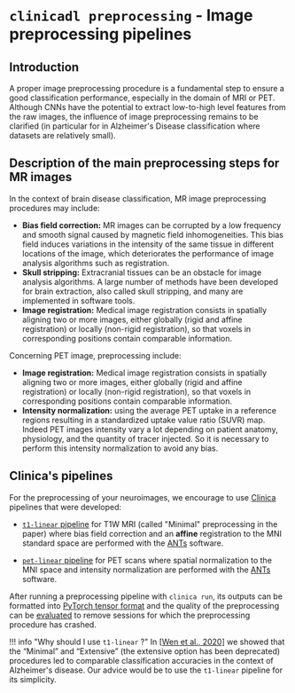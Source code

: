 # `clinicadl preprocessing` - Image preprocessing pipelines

## Introduction

A proper image preprocessing procedure is a fundamental step to ensure a good classification performance, 
especially in the domain of MRI or PET. 
Although CNNs have the potential to extract low-to-high level features from the raw images, 
the influence of image preprocessing remains to be clarified (in particular for in Alzheimer's Disease 
classification where datasets are relatively small).

## Description of the main preprocessing steps for MR images

In the context of brain disease classification, MR image preprocessing procedures may include:

- **Bias field correction:** MR images can be corrupted by a low frequency and smooth signal caused by magnetic field inhomogeneities. 
This bias field induces variations in the intensity of the same tissue in different locations of the image, which deteriorates the performance
 of image analysis algorithms such as registration.
- **Skull stripping:** Extracranial tissues can be an obstacle for image analysis algorithms. 
A large number of methods have been developed for brain extraction, also called skull stripping, 
and many are implemented in software tools.
- **Image registration:** Medical image registration consists in spatially aligning two or more images, 
either globally (rigid and affine registration) or locally (non-rigid registration), 
so that voxels in corresponding positions contain comparable information.

Concerning PET image, preprocessing include:
- **Image registration:** Medical image registration consists in spatially aligning two or more images, 
either globally (rigid and affine registration) or locally (non-rigid registration), 
so that voxels in corresponding positions contain comparable information.
- **Intensity normalization:** using the average PET uptake in a reference regions resulting in a standardized uptake value ratio (SUVR) map. Indeed PET images intensity vary a lot depending on patient anatomy, physiology, and the quantity of tracer injected. So it is necessary to perform this intensity normalization to avoid any bias.


## Clinica's pipelines

For the preprocessing of your neuroimages, we encourage to use [Clinica](https://aramislab.paris.inria.fr/clinica/docs/public/latest/) pipelines that were developed:

- [`t1-linear` pipeline](https://aramislab.paris.inria.fr/clinica/docs/public/latest/Pipelines/T1_Linear/) for T1W MRI (called "Minimal" preprocessing in the paper) where bias field correction and an **affine** registration to the MNI standard space are performed with the [ANTs](http://stnava.github.io/ANTs/) software.

- [`pet-linear` pipeline](https://aramislab.paris.inria.fr/clinica/docs/public/latest/Pipelines/PET_Linear/) for PET scans where spatial normalization to the MNI space and intensity normalization are performed with the [ANTs](http://stnava.github.io/ANTs/) software.

After running a preprocessing pipeline with `clinica run`, its outputs can be formatted
into [PyTorch tensor format](Extract.md) and the quality of the preprocessing can be [evaluated](QualityCheck.md)
to remove sessions for which the preprocessing procedure has crashed. 

!!! info "Why should I use `t1-linear` ?"
    In [[Wen et al., 2020](https://doi.org/10.1016/j.media.2020.101694)] we showed that the “Minimal” and “Extensive” (the extensive option has been deprecated) procedures led to comparable classification accuracies in the context of Alzheimer's disease. Our advice would be to use the `t1-linear` pipeline for its simplicity.
